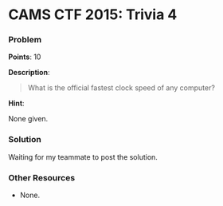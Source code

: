 # CAMS CTF 2015: Trivia 4

### Problem

**Points**: 10

**Description**: 

> What is the official fastest clock speed of any computer?

**Hint**: 

None given.

### Solution

Waiting for my teammate to post the solution.

### Other Resources

* None.
